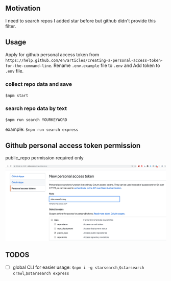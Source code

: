 ## Motivation

I need to search repos I added star before but github didn't provide this filter.

## Usage

Apply for github personal access token from `https://help.github.com/en/articles/creating-a-personal-access-token-for-the-command-line`. Rename `.env.example` file to `.env` and Add token to `.env` file.

### collect repo data and save

`$npm start`

### search repo data by text

`$npm run search YOURKEYWORD`

example: `$npm run search express`



## Github personal access token permission 

public_repo permission required only

![github-token](screenshots/github-personal-access-token-auth.png)


## TODOS

- [ ] global CLI for easier usage: `$npm i -g starsearch`,`$starsearch crawl`,`$starsearch express`
